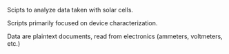 Scipts to analyze data taken with solar cells. 

Scripts primarily focused on device characterization. 

Data are plaintext documents, read from electronics (ammeters, voltmeters, etc.)
